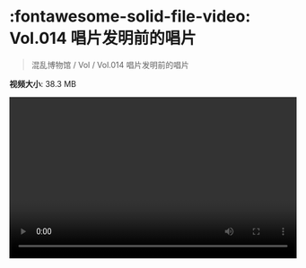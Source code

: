 # :fontawesome-solid-file-video: Vol.014 唱片发明前的唱片

> 混乱博物馆 / Vol / Vol.014 唱片发明前的唱片

**视频大小**: 38.3 MB

<video id="V-ebb6d3a9dc5630c3afa6b531f6ba0f01" width="512" height="288" preload="none" playsinline webkit-playsinline></video>